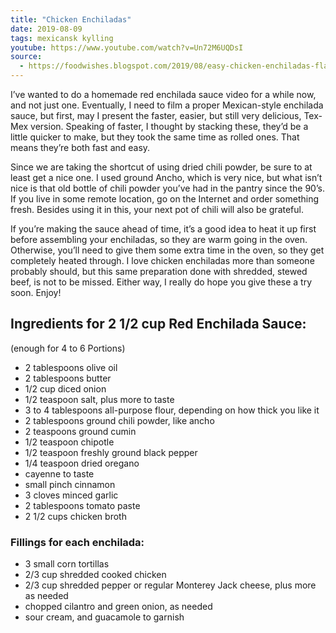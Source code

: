 ```yaml
---
title: "Chicken Enchiladas"
date: 2019-08-09
tags: mexicansk kylling
youtube: https://www.youtube.com/watch?v=Un72M6UQDsI
source: 
  - https://foodwishes.blogspot.com/2019/08/easy-chicken-enchiladas-flatter-wasnt.html
---
```


I’ve wanted to do a homemade red enchilada sauce video for a while now, and not just one. Eventually, I need to film a proper Mexican-style enchilada sauce, but first, may I present the faster, easier, but still very delicious, Tex-Mex version. Speaking of faster, I thought by stacking these, they’d be a little quicker to make, but they took the same time as rolled ones. That means they’re both fast and easy. 

Since we are taking the shortcut of using dried chili powder, be sure to at least get a nice one. I used ground Ancho, which is very nice, but what isn’t nice is that old bottle of chili powder you’ve had in the pantry since the 90’s. If you live in some remote location, go on the Internet and order something fresh. Besides using it in this, your next pot of chili will also be grateful.

If you’re making the sauce ahead of time, it’s a good idea to heat it up first before assembling your enchiladas, so they are warm going in the oven. Otherwise, you’ll need to give them some extra time in the oven, so they get completely heated through. I love chicken enchiladas more than someone probably should, but this same preparation done with shredded, stewed beef, is not to be missed. Either way, I really do hope you give these a try soon. Enjoy! 


## Ingredients for 2 1/2 cup Red Enchilada Sauce:

(enough for 4 to 6 Portions)

- 2 tablespoons olive oil
- 2 tablespoons butter
- 1/2 cup diced onion
- 1/2 teaspoon salt, plus more to taste
- 3 to 4 tablespoons all-purpose flour, depending on how thick you like it
- 2 tablespoons ground chili powder, like ancho
- 2 teaspoons ground cumin
- 1/2 teaspoon chipotle
- 1/2 teaspoon freshly ground black pepper
- 1/4 teaspoon dried oregano
- cayenne to taste
- small pinch cinnamon
- 3 cloves minced garlic
- 2 tablespoons tomato paste
- 2 1/2 cups chicken broth

### Fillings for each enchilada:

- 3 small corn tortillas
- 2/3 cup shredded cooked chicken
- 2/3 cup shredded pepper or regular Monterey Jack cheese, plus more as needed
- chopped cilantro and green onion, as needed
- sour cream, and guacamole to garnish
